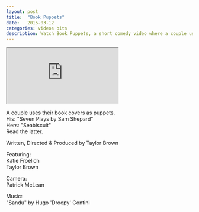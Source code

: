 ```yaml
---
layout: post
title:  "Book Puppets"
date:   2015-03-12
categories: videos bits
description: Watch Book Puppets, a short comedy video where a couple uses their book covers as puppets.
---
```


<div class="embed-responsive embed-responsive-16by9">
	<iframe class="embed-responsive-item" src="http://www.youtube.com/embed/3zPYY1B13uM?rel=0" allowfullscreen></iframe>
</div>

A couple uses their book covers as puppets.<br>
His: "Seven Plays by Sam Shepard"<br>
Hers: "Seabiscuit"<br>
Read the latter.

Written, Directed & Produced by Taylor Brown 

Featuring:<br>
Katie Froelich<br>
Taylor Brown

Camera:<br>
Patrick McLean

Music:<br>
"Sandu" by Hugo 'Droopy' Contini